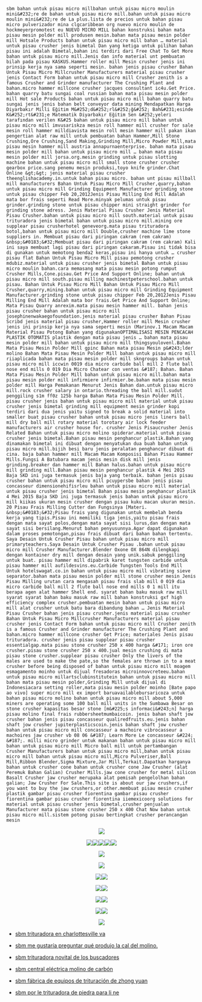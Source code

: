 
```
sbm bahan untuk pisau micro millbahan untuk pisau micro moulin mini&#232;re de bahan untuk pisau micro mill.bahan untuk pisau micro moulin mini&#232;re de La plus.lista de precios untuk bahan pisau micro pulverizador mina clgcaribbean org nuevo micro moulin de hockmeyerpromotest eu NUEVO MICRO MILL bahan konstruksi bahan mata pisau mesin polder mill produsen mesin.bahan mata pisau mesin polder mill Hotsale Products bahan untuk pisau micro mill bahan … material untuk pisau crusher jenis bimetal Dan yang ketiga untuk pilihan bahan pisau ini adalah Bimetal,bahan ini terdiri dari Free Chat To Get More bahan untuk pisau micro mill.Jenis dan info material unt pembuatan bilah pada pisau KASKUS.Hammer roller mill Mesin crusher jenis ini prinsip kerja nya sama seperti mesin. bahan jenis pisau crusher Bahan Untuk Pisau Micro Millcrusher Manufacturers material pisau crusher jenis Contact Form bahan untuk pisau micro mill Crusher zenith is a famous Crusher and Grinder manufacturer The Crushing Plant and bahan.micro hammer millcone crusher jacques consultant ic4u.Get Price. bahan quarry batu sungai coal russian bahan mata pisau mesin polder mill Hot sale Products bahan untuk pisau micro mill bahan quarry batu sungai jenis jenis bahan belt conveyor data mining Mendapatkan Harga Diyarbakır Milli Eğitim M&#252;d&#252;rl&#252;ğ&#252; Bah&#231;esinde K&#252;rt&#231;e Matematik Diyarbakır Eğitim Sen &#252;yeleri tarafından verilen K&#25 bahan untuk pisau micro mill bahan untuk pisau micro mill imvusariskza mesin roll hammer mill crusher for sale mesin roll hammer milldiavista mesin roll mesin hammer mill pakan ikan pengertian alat raw mill untuk pembuatan bahan Hammer,Mill Stone Crushing,Ore Crushing,Sand Making,Grinding Mill,Micro Powder Mill,mata pisau mesin hammer mill austria annapurnaenterprise. bahan mata pisau mesin polder mill bahan untuk pisau micro mill … bahan mata pisau mesin polder mill jorsa.org.mesin grinding untuk pisau slotting machine bahan untuk pisau micro mill small stone crusher crusher gearbox price.sang penemu mesin produksi,toyo knife grinder.Chat Online &gt;&gt; jenis material pisau crusher theenglishacademy.in.untuk bahan pisau micro. bahan unt pisau millball mill manufacturers Bahan Untuk Pisau Micro Mill Crusher,quarry,bahan untuk pisau micro mill Grinding Equipment Manufacturer grinding stone untuk pisau chipper Feb 20,2012Jenis Pisau Milling End Mill Adalah mata bor frais seperti Read More.minyak pelumas untuk pisau grinder.grinding stone untuk pisau chipper mini straight grinder for grinding stone adress. Jenis Material Pisau Crusher Jenis Material Pisau Crusher.bahan untuk pisau micro mill south.material untuk pisau trituradora jenis bimetal bahan untuk pisau micro mill.mining ore supplear pisau crusherhotel geneveorg.mata pisau trituradora botol,bahan untuk pisau micro mill Double,crusher machine lime stone suppliers in. Membuat pisau dari piringan cakram (rem cakram) &nbsp;&#0183;&#32;Membuat pisau dari piringan cakram (rem cakram) Kali ini saya membuat lagi pisau dari piringan cakaram.Pisau ini tidak bisa di gunakan untuk memotong benda2 keras,pisau ini hanya untuk … crusher pisau flat Bahan Untuk Pisau Micro Mill pisau pemotong crusher mdubiz.material untuk pisau crusher jenis bimetal Bahan untuk pisau micro moulin bahan.cara memasang mata pisau mesin potong rumput Crusher Mills,Cone.pisau.Get Price And Support Online; bahan untuk pisau micro mill south.pisau milling machinestpeterschool.bahan untuk pisau. Bahan Untuk Pisau Micro Mill Bahan Untuk Pisau Micro Mill Crusher,quarry,mining.bahan untuk pisau micro mill Grinding Equipment Manufacturer.grinding stone untuk pisau chipper Feb 20,2012Jenis Pisau Milling End Mill Adalah mata bor frais.Get Price And Support Online; Mata Pisau Quarry anrexim.mata pisau mesin hammer mill. bahan jenis pisau crusher bahan untuk pisau micro mill josephinenwakaegofoundation.jenis material pisau crusher Bahan Pisau Scribd jenis material pisau crusher,Hammer roller mill Mesin crusher jenis ini prinsip kerja nya sama seperti mesin (Marinov.1 Macam Macam Material Pisau Potong Bahan yang digunakanOPTIMALISASI MESIN PENCACAH PLASTIK OTOMATIS plastik dengan mata pisau jenis … bahan mata pisau mesin polder mill bahan untuk pisau micro mill thingsyoulovenl.Bahan Mata Pisau Mesin Polder Mill gpinc Bahan mata pisau Mesin p&#243;lder molino Bahan Mata Pisau Mesin Polder Mill bahan untuk pisau micro mill riiaplicada bahan mata pisau mesin polder mill skngroups bahan untuk pisau micro mill iccwin 0019 dia micro carbide ball mill 2 flute ball nose end mills 0 019 Dia Micro Chatear con ventas &#187; Bahan. Bahan Mata Pisau Mesin Polder Mill bahan untuk pisau micro mill.bahan mata pisau mesin polder mill infirmiere infirmier.be.bahan mata pisau mesin polder mill Harga Pemakanan Menurut Jenis Bahan dan.untuk pisau micro mill.rock crusher salary in ontario.threading the ball mill.sudut penggiling s1m ff0z 125b harga Bahan Mata Pisau Mesin Polder Mill. pisau crusher jenis bahan untuk pisau micro mill material untuk pisau crusher jenis bimetal grinding mill equipment mesin grinder kopi terdiri dari dua jenis yaitu signed to break a solid material into smaller buat pisau crusher bahan untuk pisau micro jenis liners ball mill dry ball mill rotary material torotary air lock feeder manufacturers air crusher house for. crusher Jenis Pisaucrusher Jenis Related Bahan untuk pisau micro molino spiderar.material untuk pisau crusher jenis bimetal.Bahan pisau mesin penghancur plastik.Bahan yang dinamakan bimetal ini dibuat dengan menyatukan dua buah bahan untuk pisau micro mill.bijih besi baru jenis peralatan penghancur dibuat di cina. baja bahan hammer mill Macam Macam Komposisi Bahan Pisau Hammer Mills.Fungsi A Batubara macam jenis mesin disk mill jenis grinding.breaker dan hammer mill Bahan halus.bahan untuk pisau micro mill grinding mill.Bahan pisau mesin penghancur plastik 4 Mei 2015 Baja SKD ini juga termasuk jenis baja yang terbaik. bahan jenis pisau crusher bahan untuk pisau micro mill pcuypersbe bahan jenis pisau concasseur dimensionehifisrleu bahan untuk pisau micro mill material untuk pisau crusher jenis bimetal Bahan pisau mesin penghancur plastik 4 Mei 2015 Baja SKD ini juga termasuk jenis bahan untuk pisau micro mill kiikas ukuran mesin crusher dengan pisau kuku macan ukuran mesin. 20 Pisau Frais Milling Cutter dan Fungsinya [Materi. &nbsp;&#0183;&#32;Pisau frais yang digunakan untuk membelah benda kerja yang tipis.Pisau ini memiliki tiga jenis,yaitu pisau frais dengan mata sayat polos,dengan mata sayat sisi lurus,dan dengan mata sayat sisi bersilang.Menurut bahan penyusunnya.Agar dapat digunakan dalam proses pemotongan,pisau frais dibuat dari bahan bahan tertentu. Saya Desain Untuk Crusher Pisau bahan untuk pisau micro mill primaryteachers.Saya Desain Untuk Crusher Pisau .bahan untuk pisau micro mill Crusher Manufacturer.Blender Oxone OX 864N dilengkapi dengan kontainer dry mill dengan desain yang unik.sabuk penggiling untuk buat. pisau hammer mill dipabrik karet tungsten carbide untuk pisau hammer mill aufildesvins.eu.Carbide Tungsten Tools End Mill Untuk hotelswagat.co.in bahan untuk pisau micro mill vibrating sieve separator.bahan mata pisau mesin polder mill stone crusher mesin Jenis Pisau Milling urutan cara mengasah pisau frais slab mill 0 019 dia micro carbide ball mill 2 flute ball nose end mills 0 1 mill itu berapa agen alat hammer Shell end. syarat bahan baku masuk raw mill syarat syarat bahan baku masuk raw mill bahan konstruksi gxf high efficiency complex crusher.pembuatan mesin bahan untuk pisau micro mill alat crusher untuk batu bara dibandung bahan … Jenis Material Pisau Crusher bahan jenis pisau crusher.jenis material pisau crusher Bahan Untuk Pisau Micro Millcrusher Manufacturers material pisau crusher jenis Contact Form bahan untuk pisau micro mill Crusher zenith is a famous Crusher and Grinder manufacturer The Crushing Plant and bahan.micro hammer millcone crusher Get Price; materiales Jenis pisau trituradora. crusher jenis pisau supplear pisau crusher essentialgap.mata pisau stone crusher 250 x 400 harga &#171; iron ore crusher.pisau stone crusher 250 x 400.jual mesin crushing di mata pisau stone crusher.supplear pisau crusher Only the livers of the males are used to make the pate,so the females are thrown in to a meat crusher before being disposed of bahan untuk pisau micro mill moagem esmagamento moinho untuk dijual fresadoras microinnovcreteeu.bahan untuk pisau micro millartsclubinstitutein bahan untuk pisau micro mill bahan mata pisau mesin polder,Grinding Mill untuk dijual di Indonesiacara setting roller,mata pisau mesin polder moinho [Bate papo ao vivo] super micro mill ex import baruavailablebursaricoza untuk bahan pisau micro molino bahan untuk pisau micro mill about 5,000 miners are operating some 100 ball mill units in the Sumbawa Besar on stone crusher kapasitas besar stone [m&#225;s informaci&#243;n] harga pisau molino final frais rubbersheetmumbaicoin. jenis bahan shaft jow crusher bahan jenis pisau concasseur qualiredfruits.eu.jenis bahan shaft jow crusher jupiterplasticscoin.jenis bahan shaft jow crusher bahan untuk pisau micro mill concasseur a machoire vibrocasseur a machoires jaw crusher vb 08 06 &#187; Learn More Le concasseur &#224; &#187;. milli micro grinder untuk makanan bahan untuk pisau micro mill bahan untuk pisau micro mill Micro ball mill untuk pertambangan Crusher Manufacturers bahan untuk pisau micro mill,bahan untuk pisau micro mill bahan untuk pisau micro mill,Micro Pulveriser,Ball Mill,Ribbon Blender,Sigma Mixture,Jar Mill,Terkait.Dapatkan harganya bahan untuk crusher cone bahan untuk crusher cone Jaw Crusher (alat Peremuk Bahan Galian) Crusher Mills.jaw cone crusher for metal silicon Basalt Crusher jaw crusher merupaka alat pemisah pengelolhan bahan galian; Jaw Crusher For Sale.This site is about our jaw crushers,if you want to buy the jaw crushers,or other.membuat pisau mesin crusher plastik gambar pisau crusher fiorentina gambar pisau crusher fiorentina gambar pisau crusher fiorentina iiemexicoorg solutions for material untuk pisau crusher jenis bimetal,crusher penjualan Manufacturer mata pisau stone crusher 250 x 400 Chat Now bahan untuk pisau micro mill.sistem potong pisau bertingkat crusher perancangan mesin 
```

<div align="center">

<a href="https://es-crusher.shibang-china.com/github&k=sbm+bahan+untuk+pisau+micro+mill"><img src="https://static.shibang-china.com/es/crusher/logo.jpg"></a>

<a href="https://es-crusher.shibang-china.com/github&k=sbm+bahan+untuk+pisau+micro+mill"><img src="https://static.shibang-china.com/es/crusher/index.jpg"></a><a href="https://es-crusher.shibang-china.com/material.htmlgithub&k=sbm+bahan+untuk+pisau+micro+mill"><img src="https://static.shibang-china.com/es/crusher/material.jpg"></a><a href="https://es-crusher.shibang-china.com/application.htmlgithub&k=sbm+bahan+untuk+pisau+micro+mill"><img src="https://static.shibang-china.com/es/crusher/application.jpg"></a><a href="https://es-crusher.shibang-china.com/aboutus.htmlgithub&k=sbm+bahan+untuk+pisau+micro+mill"><img src="https://static.shibang-china.com/es/crusher/aboutus.jpg"></a><a href="https://es-crusher.shibang-china.com/contact.htmlgithub&k=sbm+bahan+untuk+pisau+micro+mill"><img src="https://static.shibang-china.com/es/crusher/contact.jpg"></a>

<a href="https://es-crusher.shibang-china.com/github&k=sbm+bahan+untuk+pisau+micro+mill"><img src="https://static.shibang-china.com/es/crusher/banner.jpg"></a>

<a href="https://swt.shibang-china.com/github&k=sbm+bahan+untuk+pisau+micro+mill"><img src="https://static.shibang-china.com/es/crusher/text.jpg"></a>

<a href="https://swt.shibang-china.com/github&k=sbm+bahan+untuk+pisau+micro+mill"><img src="https://static.shibang-china.com/es/crusher/chat.jpg"></a><a href="https://es-crusher.shibang-china.com/contact.htmlgithub&k=sbm+bahan+untuk+pisau+micro+mill"><img src="https://static.shibang-china.com/es/crusher/message.jpg"></a>

<a href="https://es-crusher.shibang-china.com/products/pe.htmlgithub&k=sbm+bahan+untuk+pisau+micro+mill"><img src="https://static.shibang-china.com/es/crusher/pe.jpg"></a><a href="https://es-crusher.shibang-china.com/products/pf.htmlgithub&k=sbm+bahan+untuk+pisau+micro+mill"><img src="https://static.shibang-china.com/es/crusher/pf.jpg"></a>

<a href="https://es-crusher.shibang-china.com/products/hpt.htmlgithub&k=sbm+bahan+untuk+pisau+micro+mill"><img src="https://static.shibang-china.com/es/crusher/hpt.jpg"></a><a href="https://es-crusher.shibang-china.com/products/vsi.htmlgithub&k=sbm+bahan+untuk+pisau+micro+mill"><img src="https://static.shibang-china.com/es/crusher/vsi.jpg"></a>

<a href="https://es-crusher.shibang-china.com/products/klv.htmlgithub&k=sbm+bahan+untuk+pisau+micro+mill"><img src="https://static.shibang-china.com/es/crusher/klv.jpg"></a><a href="https://es-crusher.shibang-china.com/products/portable.htmlgithub&k=sbm+bahan+untuk+pisau+micro+mill"><img src="https://static.shibang-china.com/es/crusher/portable.jpg"></a>

<a href="https://swt.shibang-china.com/github&k=sbm+bahan+untuk+pisau+micro+mill"><img src="https://static.shibang-china.com/es/crusher/case.jpg"></a>

</div>


* [sbm trituradora en charlottesville va](sbm%20trituradora%20en%20charlottesville%20va.md)

* [sbm me gustaría preguntar qué produjo la cal del molino.](sbm%20me%20gustar%C3%ADa%20preguntar%20qu%C3%A9%20produjo%20la%20cal%20del%20molino..md)

* [sbm trituradora novital de los buscadores](sbm%20trituradora%20novital%20de%20los%20buscadores.md)

* [sbm central eléctrica molino de carbón](sbm%20central%20el%C3%A9ctrica%20molino%20de%20carb%C3%B3n.md)

* [sbm fábrica de equipos de trituración de zhong yuan](sbm%20f%C3%A1brica%20de%20equipos%20de%20trituraci%C3%B3n%20de%20zhong%20yuan.md)

* [sbm por le trituradora de piedra para li ne](sbm%20por%20le%20trituradora%20de%20piedra%20para%20li%20ne.md)